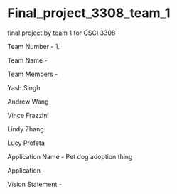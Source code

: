 # Final_project_3308_team_1
final project by team 1 for CSCI 3308

Team Number - 1.

Team Name - 

Team Members -

Yash Singh

Andrew Wang

Vince Frazzini

Lindy Zhang 

Lucy Profeta

Application Name - 
Pet dog adoption thing

Application -

Vision Statement - 

